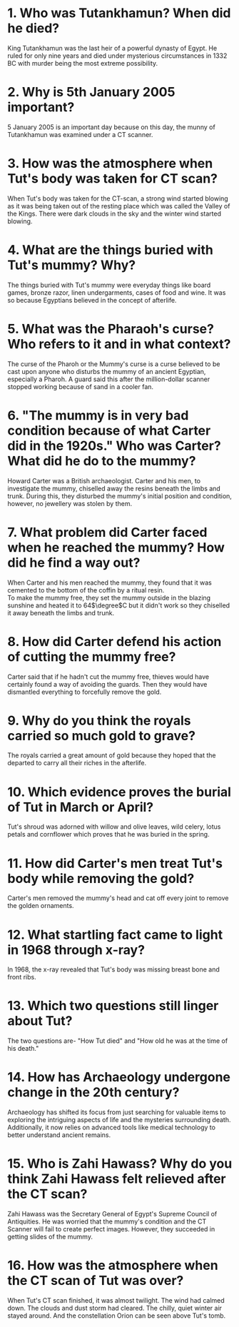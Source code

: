# 1. Who was Tutankhamun? When did he died?

King Tutankhamun was the last heir of a powerful dynasty of Egypt. He ruled for only nine years and died under mysterious circumstances in 1332 BC with murder being the most extreme possibility.

# 2. Why is 5th January 2005 important?

5 January 2005 is an important day because on this day, the munny of Tutankhamun was examined under a CT scanner.

# 3. How was the atmosphere when Tut's body was taken for CT scan?

When Tut's body was taken for the CT-scan, a strong wind started blowing as it was being taken out of the resting place which was
called the Valley of the Kings. There were dark clouds in the sky and the winter wind started blowing.

# 4. What are the things buried with Tut's mummy? Why?

The things buried with Tut's mummy were everyday things like board games, bronze razor, linen undergarments, cases of food and wine.
It was so because Egyptians believed in the concept of afterlife.

# 5. What was the Pharaoh's curse? Who refers to it and in what context?

The curse of the Pharoh or the Mummy's curse is a curse believed to be cast upon anyone who disturbs the mummy of an ancient Egyptian, especially a Pharoh.
A guard said this after the million-dollar scanner stopped working because of sand in a cooler fan.

# 6. "The mummy is in very bad condition because of what Carter did in the 1920s." Who was Carter? What did he do to the mummy?

Howard Carter was a British archaeologist.
Carter and his men, to investigate the mummy, chiselled away the resins beneath the limbs and trunk. During this, they disturbed the mummy's initial position and condition, however, no jewellery was stolen by them.

# 7. What problem did Carter faced when he reached the mummy? How did he find a way out?

When Carter and his men reached the mummy, they found that it was cemented to the bottom of the coffin by a ritual resin.  
To make the mummy free, they set the mummy outside in the blazing sunshine and heated it to 64$\degree$C but it didn't work so they chiselled it away beneath the limbs and trunk.

# 8. How did Carter defend his action of cutting the mummy free?

Carter said that if he hadn't cut the mummy free, thieves would have certainly found a way of avoiding the guards. Then they would have dismantled everything to forcefully remove the gold.

# 9. Why do you think the royals carried so much gold to grave?

The royals carried a great amount of gold because they hoped that the departed to carry all their riches in the afterlife.

# 10. Which evidence proves the burial of Tut in March or April?

Tut's shroud was adorned with willow and olive leaves, wild celery, lotus petals and cornflower which proves that he was buried in the spring.

# 11. How did Carter's men treat Tut's body while removing the gold?

Carter's men removed the mummy's head and cat off every joint to remove the golden ornaments.

# 12. What startling fact came to light in 1968 through x-ray?

In 1968, the x-ray revealed that Tut's body was missing breast bone and front ribs.

# 13. Which two questions still linger about Tut?

The two questions are- "How Tut died" and "How old he was at the time of his death."

# 14. How has Archaeology undergone change in the 20th century?

Archaeology has shifted its focus from just searching for valuable items to exploring the intriguing aspects of life and the mysteries surrounding death. Additionally, it now relies on advanced tools like medical technology to better understand ancient remains.

# 15. Who is Zahi Hawass? Why do you think Zahi Hawass felt relieved after the CT scan?

Zahi Hawass was the Secretary General of Egypt's Supreme Council of Antiquities.
He was worried that the mummy's condition and the CT Scanner will fail to create perfect images. However, they succeeded in getting slides of the mummy.

# 16. How was the atmosphere when the CT scan of Tut was over?

When Tut's CT scan finished, it was almost twilight. The wind had calmed down. The clouds and dust storm had cleared. The chilly, quiet winter air stayed around. And the constellation Orion can be seen above Tut's tomb.
